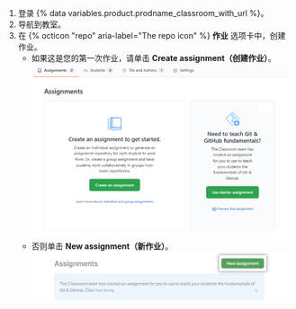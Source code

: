1. 登录 {% data variables.product.prodname_classroom_with_url %}。
1. 导航到教室。
1. 在 {% octicon "repo" aria-label="The repo icon" %} **作业** 选项卡中，创建作业。
   - 如果这是您的第一次作业，请单击 **Create assignment（创建作业）**。 ![创建第一次作业](/assets/images/help/classroom/assignments-create-first-assignment.png)
   - 否则单击 **New assignment（新作业）**。 ![“New assignment（新作业）”按钮](/assets/images/help/classroom/assignments-click-new-assignment-button.png)
